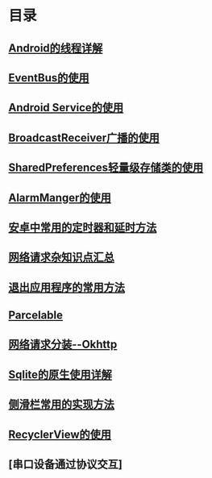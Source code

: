# 目录

## [Android的线程详解](https://github.com/nullWolf007/Android/blob/master/Company/Android线程详解.md)

## [EventBus的使用](https://github.com/nullWolf007/Android/blob/master/Company/EventBus的使用.md)

## [Android Service的使用](https://github.com/nullWolf007/Android/blob/master/Company/Service.md)

## [BroadcastReceiver广播的使用](https://github.com/nullWolf007/Android/blob/master/Company/BroadcaseReceiver的使用.md)

## [SharedPreferences轻量级存储类的使用](https://github.com/nullWolf007/Android/blob/master/Company/SharedPreferences详解.md)

## [AlarmManger的使用](https://github.com/nullWolf007/Android/blob/master/Company/AlarmManager.md)

## [安卓中常用的定时器和延时方法](https://github.com/nullWolf007/Android/blob/master/Company/安卓常用的定时器和延时方式.md)

## [网络请求杂知识点汇总](https://github.com/nullWolf007/Android/blob/master/Company/网络请求杂知识点汇总.md)

## [退出应用程序的常用方法](https://github.com/nullWolf007/Android/blob/master/Company/退出应用程序的常用方法.md)

## [Parcelable](https://github.com/nullWolf007/Android/blob/master/Company/Parcelable.md)

## [网络请求分装--Okhttp](https://github.com/nullWolf007/Android/blob/master/Company/网络请求分装.md)

## [Sqlite的原生使用详解](https://github.com/nullWolf007/Android/blob/master/Company/Sqlite%E7%9A%84%E5%8E%9F%E7%94%9F%E4%BD%BF%E7%94%A8%E8%AF%A6%E8%A7%A3.md)

## [侧滑栏常用的实现方法](https://github.com/nullWolf007/Android/blob/master/Company/侧滑栏常用的使用方法.md)

## [RecyclerView的使用](https://github.com/nullWolf007/Android/blob/master/Company/RecyclerView.md)

## [串口设备通过协议交互]
